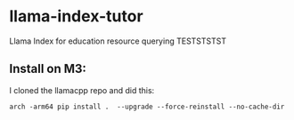 # llama-index-tutor
Llama Index for education resource querying
TESTSTSTST


## Install on M3:
I cloned the llamacpp repo and did this:
```commandline
arch -arm64 pip install .  --upgrade --force-reinstall --no-cache-dir
``` 
